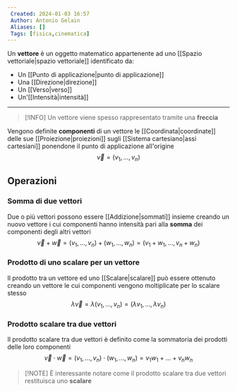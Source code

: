 ```yaml
---
 Created: 2024-01-03 16:57
 Author: Antonio Gelain
 Aliases: []
 Tags: [fisica,cinematica]
---
```


Un **vettore** è un oggetto matematico appartenente ad uno [[Spazio vettoriale|spazio vettoriale]] identificato da:
- Un [[Punto di applicazione|punto di applicazione]]
- Una [[Direzione|direzione]]
- Un [[Verso|verso]]
- Un'[[Intensità|intensità]]

---

> [!INFO] Un vettore viene spesso rappresentato tramite una **freccia**

Vengono definite **componenti** di un vettore le [[Coordinata|coordinate]] delle sue [[Proiezione|proiezioni]] sugli [[Sistema cartesiano|assi cartesiani]] ponendone il punto di applicazione all'origine
$$\vec{v} = (v_{1}, ..., v_{n})$$

## Operazioni

### Somma di due vettori

Due o più vettori possono essere [[Addizione|sommati]] insieme creando un nuovo vettore i cui componenti hanno intensità pari alla **somma** dei componenti degli altri vettori
$$\vec{v} + \vec{w} = (v_{1}, ..., v_{n}) + (w_{1}, ..., w_{n}) = (v_{1} + w_{1}, ..., v_{n} + w_{n})$$

### Prodotto di uno scalare per un vettore

Il prodotto tra un vettore ed uno [[Scalare|scalare]] può essere ottenuto creando un vettore le cui componenti vengono moltiplicate per lo scalare stesso
$$\lambda \vec{v} = \lambda (v_{1}, ..., v_{n}) = (\lambda v_{1}, ..., \lambda v_{n})$$

### Prodotto scalare tra due vettori

Il prodotto scalare tra due vettori è definito come la sommatoria dei prodotti delle loro componenti
$$\vec{v} \cdot \vec{w} = (v_{1}, ..., v_{n}) \cdot (w_{1}, ..., w_{n}) = v_{1}w_{1} + ... + v_{n}w_{n}$$
> [!NOTE] È interessante notare come il prodotto scalare tra due vettori restituisca uno **scalare**
